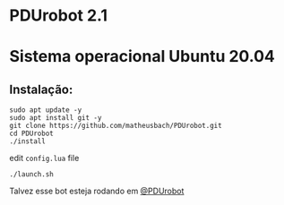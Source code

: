 # PDUrobot 2.1

# Sistema operacional Ubuntu 20.04

## Instalação:

```
sudo apt update -y
sudo apt install git -y
git clone https://github.com/matheusbach/PDUrobot.git
cd PDUrobot
./install
```

edit ```config.lua``` file

```./launch.sh```

Talvez esse bot esteja rodando em [@PDUrobot](t.me/PDUrobot)
